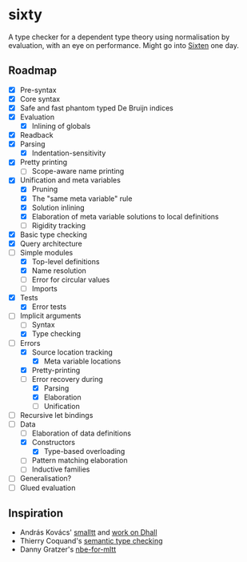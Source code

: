 # sixty

A type checker for a dependent type theory using normalisation by evaluation,
with an eye on performance.
Might go into [Sixten](https://github.com/ollef/sixten) one day.

## Roadmap

- [x] Pre-syntax
- [x] Core syntax
- [x] Safe and fast phantom typed De Bruijn indices
- [x] Evaluation
  - [x] Inlining of globals
- [x] Readback
- [x] Parsing
  - [x] Indentation-sensitivity
- [x] Pretty printing
  - [ ] Scope-aware name printing
- [x] Unification and meta variables
  - [x] Pruning
  - [x] The "same meta variable" rule
  - [x] Solution inlining
  - [x] Elaboration of meta variable solutions to local definitions
  - [ ] Rigidity tracking
- [x] Basic type checking
- [x] Query architecture
- [ ] Simple modules
  - [x] Top-level definitions
  - [x] Name resolution
  - [ ] Error for circular values
  - [ ] Imports
- [x] Tests
  - [x] Error tests
- [ ] Implicit arguments
  - [ ] Syntax
  - [x] Type checking
- [ ] Errors
  - [x] Source location tracking
    - [x] Meta variable locations
  - [x] Pretty-printing
  - [ ] Error recovery during
    - [x] Parsing
    - [x] Elaboration
    - [ ] Unification
- [ ] Recursive let bindings
- [ ] Data
  - [ ] Elaboration of data definitions
  - [x] Constructors
    - [x] Type-based overloading
  - [ ] Pattern matching elaboration
  - [ ] Inductive families
- [ ] Generalisation?
- [ ] Glued evaluation

## Inspiration

* András Kovács' [smalltt](https://github.com/AndrasKovacs/smalltt) and [work on Dhall](https://discourse.dhall-lang.org/t/nbe-type-checking-conversion-checking/55)
* Thierry Coquand's [semantic type checking](http://www.cse.chalmers.se/~coquand/type.ps)
* Danny Gratzer's [nbe-for-mltt](https://github.com/jozefg/nbe-for-mltt)
